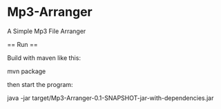 Mp3-Arranger
============

A Simple Mp3 File Arranger 


== Run ==

Build with maven like this:

mvn package

then start the program:

java -jar target/Mp3-Arranger-0.1-SNAPSHOT-jar-with-dependencies.jar
